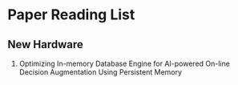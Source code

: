 # Paper Reading List

## New Hardware
1. Optimizing In-memory Database Engine for AI-powered On-line Decision Augmentation Using Persistent Memory